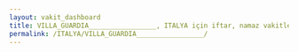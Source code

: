 ```yaml
---
layout: vakit_dashboard
title: VILLA_GUARDIA_________________, ITALYA için iftar, namaz vakitleri ve hava durumu - ilçe/eyalet seç
permalink: /ITALYA/VILLA_GUARDIA_________________/
---
```


<script type="text/javascript">
  var GLOBAL_COUNTRY = 'ITALYA';
  var GLOBAL_CITY = 'VILLA_GUARDIA_________________';
  var GLOBAL_STATE = '';
  var lat = 72;
  var lon = 21;
</script>
